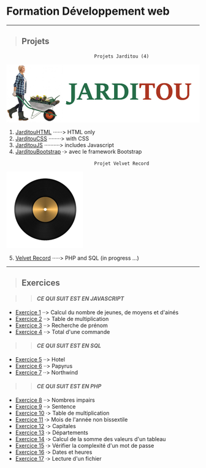 ﻿# **Formation Développement web**

---

> ## Projets

```
                                Projets Jarditou (4)
```
![Logo Jarditou](projets/jarditouCSS/src/img/jarditou_logo.jpg "Logo Jarditou")

1. [JarditouHTML](projets/jarditouHTML) ······> HTML only
2. [JarditouCSS](projets/jarditouCSS)  ········> with CSS
3. [JarditouJS](projets/jarditouJS) ··········> includes Javascript
4. [JarditouBootstrap](projets/jarditouBootstrap) ·> avec le framework Bootstrap

```
                                Projet Velvet Record
```
![Le mot record sera écrit par un câble mini jack le casque et le c le vinyle le o](velvet_record/img/logo/vinyle.png)

5. [Velvet Record](velvet_record) ·····> PHP and SQL (in progress ...)

___

> ## Exercices

>> #### ***CE QUI SUIT EST EN JAVASCRIPT***

* [Exercice  1](javaScript/exercice_01_tranchesDages) ··> Calcul du nombre de jeunes, de moyens et d'ainés
* [Exercice  2](javaScript/exercice_02_multiplication) ··> Table de multiplication
* [Exercice  3](javaScript/exercice_03_rchDePrenom) ··> Recherche de prénom
* [Exercice  4](javaScript/exercice_04_totalDuneCommande) ··> Total d'une commande

>> #### ***CE QUI SUIT EST EN SQL***

* [Exercice  5](SQL/exercice_05_casHotel) ··> Hotel
* [Exercice  6](SQL/exercice_06_casPapyrus) ··> Papyrus
* [Exercice  7](SQL/exercice_07_Northwind) ··> Northwind


>> #### ***CE QUI SUIT EST EN PHP***

* [Exercice  8](PHP/exercice_08_nbImpairs) ··> Nombres impairs
* [Exercice  9](PHP/exercice_09_sentence) ··> Sentence
* [Exercice 10](PHP/exercice_10_tableMultiplication) ·> Table de multiplication
* [Exercice 11](PHP/exercice_11_moisDeLanneeNonBisectile) ·> Mois de l'année non bissextile
* [Exercice 12](PHP/exercice_12_Capitales) ·> Capitales
* [Exercice 13](PHP/exercice_13_departements) ·> Départements
* [Exercice 14](PHP/exercice_14_calculDeLaSommeDesValeursDunTableau) ·> Calcul de la somme des valeurs d'un tableau
* [Exercice 15](PHP/exercice_15_pswd) ·> Vérifier la complexité d'un mot de passe
* [Exercice 16](PHP/exercice_16_datesEtHeures) ·> Dates et heures
* [Exercice 17](PHP/exercice_17_lectureDunFichier) ·> Lecture d'un fichier